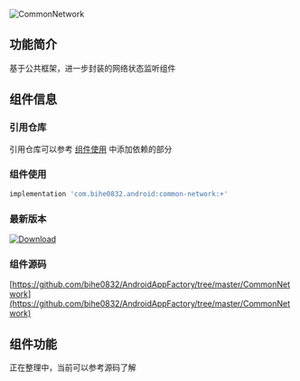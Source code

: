 ![CommonNetwork](https://img.shields.io/badge/AndroidAppFactory-CommonNetwork-brightgreen)
## 功能简介

基于公共框架，进一步封装的网络状态监听组件

## 组件信息

### 引用仓库

引用仓库可以参考 [组件使用](./../start.md) 中添加依赖的部分

### 组件使用

```groovy
implementation 'com.bihe0832.android:common-network:+'
```

### 最新版本

[ ![Download](https://api.bintray.com/packages/bihe0832/android/common-network/images/download.svg) ](https://bintray.com/bihe0832/android/common-network/_latestVersion)

### 组件源码

[https://github.com/bihe0832/AndroidAppFactory/tree/master/CommonNetwork](https://github.com/bihe0832/AndroidAppFactory/tree/master/CommonNetwork)

## 组件功能

正在整理中，当前可以参考源码了解